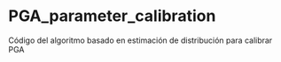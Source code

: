 # PGA_parameter_calibration
 Código del algoritmo basado en estimación de distribución para calibrar PGA
